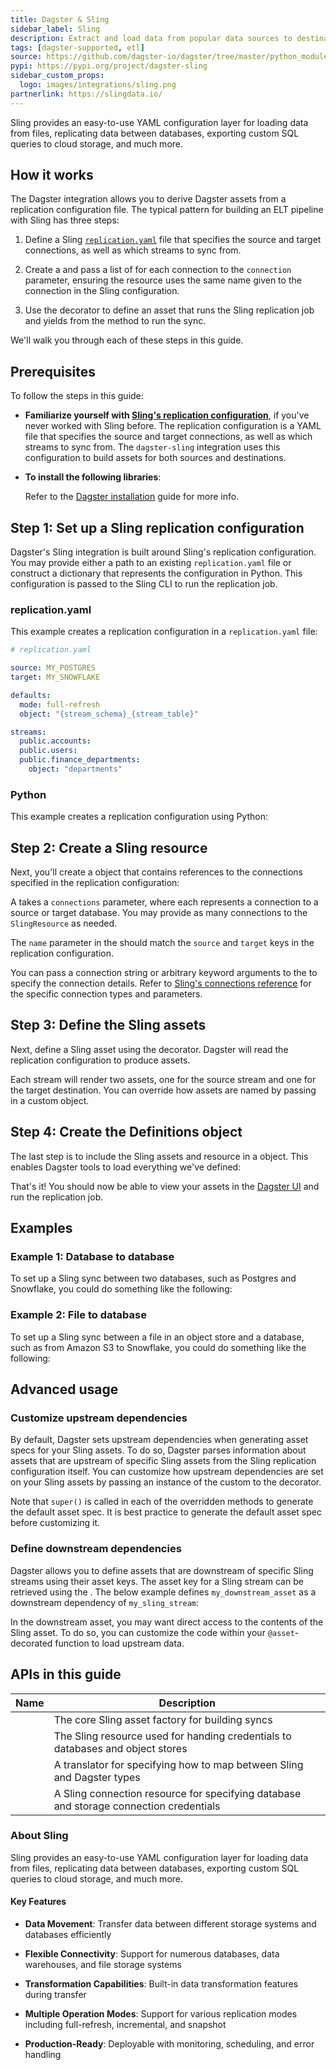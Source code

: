 ```yaml
---
title: Dagster & Sling
sidebar_label: Sling
description: Extract and load data from popular data sources to destinations with Sling through Dagster.
tags: [dagster-supported, etl]
source: https://github.com/dagster-io/dagster/tree/master/python_modules/libraries/dagster-sling
pypi: https://pypi.org/project/dagster-sling
sidebar_custom_props:
  logo: images/integrations/sling.png
partnerlink: https://slingdata.io/
---
```


Sling provides an easy-to-use YAML configuration layer for loading data from files, replicating data between databases, exporting custom SQL queries to cloud storage, and much more.

## How it works

The Dagster integration allows you to derive Dagster assets from a replication configuration file. The typical pattern for building an ELT pipeline with Sling has three steps:

1. Define a Sling [`replication.yaml`](https://docs.slingdata.io/sling-cli/run/configuration/replication) file that specifies the source and target connections, as well as which streams to sync from.

2. Create a <PyObject section="libraries" module="dagster_sling" object="SlingResource" /> and pass a list of <PyObject section="libraries" module="dagster_sling" object="SlingConnectionResource" /> for each connection to the `connection` parameter, ensuring the resource uses the same name given to the connection in the Sling configuration.

3. Use the <PyObject section="libraries" module="dagster_sling" object="sling_assets" decorator /> decorator to define an asset that runs the Sling replication job and yields from the <PyObject section="libraries" module="dagster_sling" object="SlingResource" method="replicate" /> method to run the sync.

We'll walk you through each of these steps in this guide.

## Prerequisites

To follow the steps in this guide:

- **Familiarize yourself with [Sling's replication configuration](https://docs.slingdata.io/sling-cli/run/configuration/replication)**, if you've never worked with Sling before. The replication configuration is a YAML file that specifies the source and target connections, as well as which streams to sync from. The `dagster-sling` integration uses this configuration to build assets for both sources and destinations.
- **To install the following libraries**:

  <PackageInstallInstructions packageName="dagster-sling" />

  Refer to the [Dagster installation](/getting-started/installation) guide for more info.

## Step 1: Set up a Sling replication configuration

Dagster's Sling integration is built around Sling's replication configuration. You may provide either a path to an existing `replication.yaml` file or construct a dictionary that represents the configuration in Python. This configuration is passed to the Sling CLI to run the replication job.

<Tabs>
<TabItem value="replication.yaml">

### replication.yaml

This example creates a replication configuration in a `replication.yaml` file:

```yaml
# replication.yaml

source: MY_POSTGRES
target: MY_SNOWFLAKE

defaults:
  mode: full-refresh
  object: "{stream_schema}_{stream_table}"

streams:
  public.accounts:
  public.users:
  public.finance_departments:
    object: "departments"
```

</TabItem>
<TabItem value="Python">

### Python

This example creates a replication configuration using Python:

<CodeExample path="docs_snippets/docs_snippets/integrations/sling/replication_config.py" />

</TabItem>
</Tabs>

## Step 2: Create a Sling resource

Next, you'll create a <PyObject section="libraries" module="dagster_sling" object="SlingResource" /> object that contains references to the connections specified in the replication configuration:


<CodeExample path="docs_snippets/docs_snippets/integrations/sling/sling_connection_resources.py" />


A <PyObject section="libraries" module="dagster_sling" object="SlingResource" /> takes a `connections` parameter, where each <PyObject section="libraries" module="dagster_sling" object="SlingConnectionResource" /> represents a connection to a source or target database. You may provide as many connections to the `SlingResource` as needed.

The `name` parameter in the <PyObject section="libraries" module="dagster_sling" object="SlingConnectionResource" /> should match the `source` and `target` keys in the replication configuration.

You can pass a connection string or arbitrary keyword arguments to the <PyObject section="libraries" module="dagster_sling" object="SlingConnectionResource" /> to specify the connection details. Refer to [Sling's connections reference](https://docs.slingdata.io/connections/database-connections) for the specific connection types and parameters.

## Step 3: Define the Sling assets

Next, define a Sling asset using the <PyObject section="libraries" module="dagster_sling" object="sling_assets" decorator /> decorator. Dagster will read the replication configuration to produce assets.

Each stream will render two assets, one for the source stream and one for the target destination. You can override how assets are named by passing in a custom <PyObject section="libraries" module="dagster_sling" object="DagsterSlingTranslator" /> object.

<CodeExample
    startAfter="start_sling_assets"
    endBefore="end_sling_assets"
    path="docs_snippets/docs_snippets/integrations/sling/sling_dagster_translator.py" 
/>


## Step 4: Create the Definitions object

The last step is to include the Sling assets and resource in a <PyObject section="definitions" module="dagster" object="Definitions" /> object. This enables Dagster tools to load everything we've defined:

<CodeExample
    startAfter="start_sling_defs"
    endBefore="end_sling_defs"
    path="docs_snippets/docs_snippets/integrations/sling/sling_dagster_translator.py"
/>


That's it! You should now be able to view your assets in the [Dagster UI](/guides/operate/webserver) and run the replication job.


## Examples

### Example 1: Database to database

To set up a Sling sync between two databases, such as Postgres and Snowflake, you could do something like the following:


<CodeExample path="docs_snippets/docs_snippets/integrations/sling/postgres_snowflake.py" />


### Example 2: File to database

To set up a Sling sync between a file in an object store and a database, such as from Amazon S3 to Snowflake, you could do something like the following:


<CodeExample
    startAfter="start_storage_config"
    endBefore="end_storage_config"
    path="docs_snippets/docs_snippets/integrations/sling/s3_snowflake.py"
/>

## Advanced usage

### Customize upstream dependencies

By default, Dagster sets upstream dependencies when generating asset specs for your Sling assets. To do so, Dagster parses information about assets that are upstream of specific Sling assets from the Sling replication configuration itself. You can customize how upstream dependencies are set on your Sling assets by passing an instance of the custom <PyObject section="libraries" module="dagster_sling" object="DagsterSlingTranslator" /> to the <PyObject section="libraries" module="dagster_sling" object="sling_assets" /> decorator.

<CodeExample
    startAfter="start_upstream_asset"
    endBefore="end_upstream_asset"
    path="docs_snippets/docs_snippets/integrations/sling/customize_upstream_dependencies.py"
/>

Note that `super()` is called in each of the overridden methods to generate the default asset spec. It is best practice to generate the default asset spec before customizing it.

### Define downstream dependencies

Dagster allows you to define assets that are downstream of specific Sling streams using their asset keys. The asset key for a Sling stream can be retrieved using the <PyObject section="libraries" module="dagster_sling" object="DagsterSlingTranslator" />. The below example defines `my_downstream_asset` as a downstream dependency of `my_sling_stream`:

<CodeExample
    startAfter="start_downstream_asset"
    endBefore="end_downstream_asset"
    path="docs_snippets/docs_snippets/integrations/sling/define_downstream_dependencies.py"
/>

In the downstream asset, you may want direct access to the contents of the Sling asset. To do so, you can customize the code within your `@asset`-decorated function to load upstream data.

## APIs in this guide

| Name                                                                                     | Description                                                                            |
|------------------------------------------------------------------------------------------| -------------------------------------------------------------------------------------- |
| <PyObject section="libraries" module="dagster_sling" object="sling_assets" decorator />  | The core Sling asset factory for building syncs                                        |
| <PyObject section="libraries" module="dagster_sling" object="SlingResource" />           | The Sling resource used for handing credentials to databases and object stores         |
| <PyObject section="libraries" module="dagster_sling" object="DagsterSlingTranslator" />  | A translator for specifying how to map between Sling and Dagster types                 |
| <PyObject section="libraries" module="dagster_sling" object="SlingConnectionResource" /> | A Sling connection resource for specifying database and storage connection credentials |


### About Sling

Sling provides an easy-to-use YAML configuration layer for loading data from files, replicating data between databases, exporting custom SQL queries to cloud storage, and much more.

#### Key Features

- **Data Movement**: Transfer data between different storage systems and databases efficiently

- **Flexible Connectivity**: Support for numerous databases, data warehouses, and file storage systems

- **Transformation Capabilities**: Built-in data transformation features during transfer

- **Multiple Operation Modes**: Support for various replication modes including full-refresh, incremental, and snapshot

- **Production-Ready**: Deployable with monitoring, scheduling, and error handling
